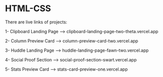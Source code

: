 # HTML-CSS

There are live links of projects:

1- Clipboard Landing Page --> clipboard-landing-page-two-theta.vercel.app

2- Column Preview Card --> column-preview-card-two.vercel.app

3- Huddle Landing Page --> huddle-landing-page-fawn-two.vercel.app

4- Social Proof Section --> social-proof-section-swart.vercel.app

5- Stats Preview Card --> stats-card-preview-one.vercel.app
